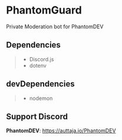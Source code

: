 # PhantomGuard
 Private Moderation bot for PhantomDEV

## Dependencies
>- Discord.js
>- dotenv

## devDependencies
>- nodemon

## Support Discord
**PhantomDEV**: https://auttaja.io/PhantomDEV